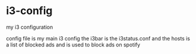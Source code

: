 # i3-config
my i3 configuration

config file is my main i3 config the i3bar is the i3status.conf and the hosts is a list of blocked ads and is used to block ads on spotify


